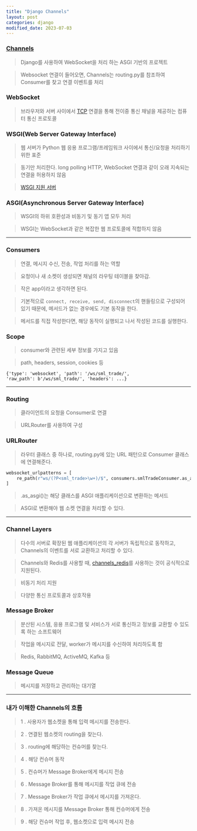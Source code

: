 ```yaml
---
title: "Django Channels"
layout: post
categories: django
modified_date: 2023-07-03
--- 
```



### [Channels](https://channels.readthedocs.io/en/stable/)
> Django를 사용하여 WebSocket을 처리 하는 ASGI 기반의 프로젝트

> Websocket 연결이 들어오면, Channels는 routing.py를 참조하여 Consumer를 찾고 연결 이벤트를 처리


### WebSocket
> 브라우저와 서버 사이에서 [TCP](https://lmj00.github.io/cs/tcp) 연결을 통해 전이중 통신 채널을 제공하는 컴퓨터 통신 프로토콜 


### WSGI(Web Server Gateway Interface)
> 웹 서버가 Python 웹 응용 프로그램/프레임워크 사이에서 통신/요청을 처리하기 위한 표준

> 동기만 처리한다. long polling HTTP, WebSocket 연결과 같이 오래 지속되는 연결을 허용하지 않음

> [WSGI 지원 서버](https://wsgi.readthedocs.io/en/latest/servers.html)


### ASGI(Asynchronous Server Gateway Interface)
> WSGI의 하위 호환성과 비동기 및 동기 앱 모두 처리

> WSGI는 WebSocket과 같은 복잡한 웹 프로토콜에 적합하지 않음

---

### Consumers
> 연결, 메시지 수신, 전송, 작업 처리를 하는 역할

> 요청이나 새 소켓이 생성되면 채널의 라우팅 테이블을 찾아감.

> 작은 app이라고 생각하면 된다.

> 기본적으로 `connect, receive, send, disconnect`의 핸들링으로 구성되어 있기 때문에, 메서드가 없는 경우에도 기본 동작을 한다.

> 메서드를 직접 작성한다면, 해당 동작이 실행되고 나서 작성된 코드를 실행한다.


### Scope
> consumer와 관련된 세부 정보를 가지고 있음

> path, headers, session, cookies 등

```terminal
{'type': 'websocket', 'path': '/ws/sml_trade/', 
'raw_path': b'/ws/sml_trade/', 'headers': ...}
``` 

---

### Routing
> 클라이언트의 요청을 Consumer로 연결

> URLRouter를 사용하여 구성


### URLRouter
> 라우터 클래스 중 하나로, routing.py에 있는 URL 패턴으로 Consumer 클래스에 연결해준다.

```python
websocket_urlpatterns = [
    re_path(r"ws/(?P<sml_trade>\w+)/$", consumers.smlTradeConsumer.as_asgi()),
]
```
> .as_asgi()는 해당 클래스를 ASGI 애플리케이션으로 변환하는 메서드

> ASGI로 변환해야 웹 소켓 연결을 처리할 수 있다.

---

### Channel Layers
> 다수의 서버로 확장된 웹 애플리케이션의 각 서버가 독립적으로 동작하고, Channels의 이벤트를 서로 교환하고 처리할 수 있다.

> Channels와 Redis를 사용할 때, [channels_redis](https://pypi.org/project/channels-redis/)를 사용하는 것이 공식적으로 지원된다.

> 비동기 처리 지원

> 다양한 통신 프로토콜과 상호작용


### Message Broker
> 분산된 시스템, 응용 프로그램 및 서비스가 서로 통신하고 정보를 교환할 수 있도록 하는 소프트웨어

> 작업을 메시지로 전달, worker가 메시지를 수신하여 처리하도록 함

> Redis, RabbitMQ, ActiveMQ, Kafka 등


### Message Queue
>  메시지를 저장하고 관리하는 대기열

---

### 내가 이해한 Channels의 흐름
> 1 . 사용자가 웹소켓을 통해 입력 메시지를 전송한다.

> 2 . 연결된 웹소켓의 routing을 찾는다.

> 3 . routing에 해당하는 컨슈머를 찾는다.

> 4 . 해당 컨슈머 동작

> 5 . 컨슈머가 Message Broker에게 메시지 전송

> 6 . Message Broker를 통해 메시지를 작업 큐에 전송

> 7 . Message Broker가 작업 큐에서 메시지를 가져온다.

> 8 . 가져온 메시지를 Message Broker 통해 컨슈머에게 전송

> 9 . 해당 컨슈머 작업 후, 웹소켓으로 입력 메시지 전송